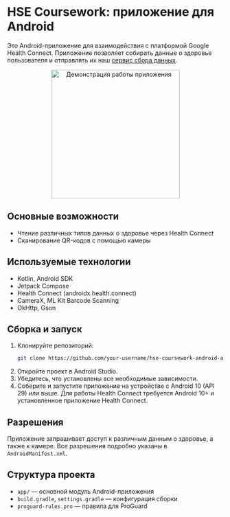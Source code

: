 # HSE Coursework: приложение для Android

Это Android-приложение для взаимодействия с платформой Google Health Connect. Приложение позволяет собирать данные о здоровье пользователя и отправлять их наш [сервис сбора данных](https://github.com/HSE-COURSEWORK-2025/hse-coursework-backend-data-collection-service).

<p align="center">
  <img src="https://github.com/HSE-COURSEWORK-2025/hse-coursework-android-app/blob/master/android_demo.gif" width="300" alt="Демонстрация работы приложения"/>
</p>

## Основные возможности
- Чтение различных типов данных о здоровье через Health Connect
- Сканирование QR-кодов с помощью камеры


## Используемые технологии
- Kotlin, Android SDK
- Jetpack Compose
- Health Connect (androidx.health.connect)
- CameraX, ML Kit Barcode Scanning
- OkHttp, Gson

## Сборка и запуск
1. Клонируйте репозиторий:
   ```bash
   git clone https://github.com/your-username/hse-coursework-android-app.git
   ```
2. Откройте проект в Android Studio.
3. Убедитесь, что установлены все необходимые зависимости.
4. Соберите и запустите приложение на устройстве с Android 10 (API 29) или выше. Для работы Health Connect требуется Android 10+ и установленное приложение Health Connect.

## Разрешения
Приложение запрашивает доступ к различным данным о здоровье, а также к камере. Все разрешения подробно указаны в `AndroidManifest.xml`.

## Структура проекта
- `app/` — основной модуль Android-приложения
- `build.gradle`, `settings.gradle` — конфигурация сборки
- `proguard-rules.pro` — правила для ProGuard

